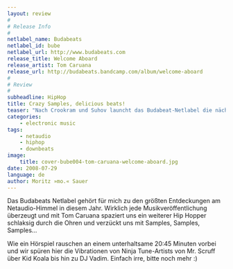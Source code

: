 ```yaml
---
layout: review
#
# Release Info
#
netlabel_name: Budabeats
netlabel_id: bube
netlabel_url: http://www.budabeats.com
release_title: Welcome Aboard
release_artist: Tom Caruana
release_url: http://budabeats.bandcamp.com/album/welcome-aboard
#
# Review
#
subheadline: HipHop
title: Crazy Samples, delicious beats!
teaser: "Nach Crookram und Suhov launcht das Budabeat-Netlabel die nächste Hip Hop-Rakete. Tom Caruana biegt dabei eloquent, mit jeder Menge Talent und einem abwechslungsreichen Programm um die Ecke. Seine britischen Raps erinnern mich dabei an sehr an The Streets. Und genauso wie Mike Skinner absorbierte Tom Caruana jede Menge Styles von Dubstep über Funk bis hin zu altem melodiösen und knisterndem Hip Hop."
categories:
    - electronic music
tags:
    - netaudio
    - hiphop
    - downbeats
image:
    title: cover-bube004-tom-caruana-welcome-aboard.jpg
date: 2008-07-29
language: de
author: Moritz »mo.« Sauer
---
```

Das Budabeats Netlabel gehört für mich zu den größten Entdeckungen am Netaudio-Himmel in diesem Jahr. Wirklich jede Musikveröffentlichung überzeugt und mit Tom Caruana spaziert uns ein weiterer Hip Hopper schlaksig durch die Ohren und verzückt uns mit Samples, Samples, Samples&#8230;

Wie ein Hörspiel rauschen an einem unterhaltsame 20:45 Minuten vorbei und wir spüren hier die Vibrationen von Ninja Tune-Artists von Mr. Scruff über Kid Koala bis hin zu DJ Vadim. Einfach irre, bitte noch mehr :)
